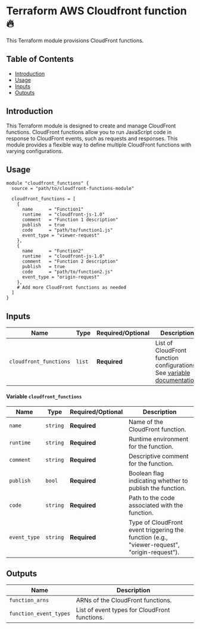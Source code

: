# Terraform AWS Cloudfront function 🔥

This Terraform module provisions CloudFront functions.

## Table of Contents

- [Introduction](#introduction)
- [Usage](#usage)
- [Inputs](#inputs)
- [Outputs](#outputs)

## Introduction

This Terraform module is designed to create and manage CloudFront functions. CloudFront functions allow you to run JavaScript code in response to CloudFront events, such as requests and responses. This module provides a flexible way to define multiple CloudFront functions with varying configurations.

## Usage

```hcl
module "cloudfront_functions" {
  source = "path/to/cloudfront-functions-module"

  cloudfront_functions = [
    {
      name      = "Function1"
      runtime   = "cloudfront-js-1.0"
      comment   = "Function 1 description"
      publish   = true
      code      = "path/to/function1.js"
      event_type = "viewer-request"
    },
    {
      name      = "Function2"
      runtime   = "cloudfront-js-1.0"
      comment   = "Function 2 description"
      publish   = true
      code      = "path/to/function2.js"
      event_type = "origin-request"
    },
    # Add more CloudFront functions as needed
  ]
}
```
## Inputs

| Name               | Type   | Required/Optional | Description                                      |
| ------------------ | ------ | ------------------ | ------------------------------------------------ |
| `cloudfront_functions` | `list` | **Required**      | List of CloudFront function configurations. See [variable documentation](#variable-cloudfront_functions). |

#### Variable `cloudfront_functions`

| Name         | Type   | Required/Optional | Description                                |
| ------------ | ------ | ------------------ | ------------------------------------------ |
| `name`       | `string` | **Required**      | Name of the CloudFront function.           |
| `runtime`    | `string` | **Required**      | Runtime environment for the function.      |
| `comment`    | `string` | **Required**      | Descriptive comment for the function.      |
| `publish`    | `bool`   | **Required**      | Boolean flag indicating whether to publish the function. |
| `code`       | `string` | **Required**      | Path to the code associated with the function. |
| `event_type` | `string` | **Required**      | Type of CloudFront event triggering the function (e.g., "viewer-request", "origin-request"). |

## Outputs
| Name                    | Description                                          |
| ----------------------- | ---------------------------------------------------- |
| `function_arns`         | ARNs of the CloudFront functions.                    |
| `function_event_types`  | List of event types for CloudFront functions.        |

